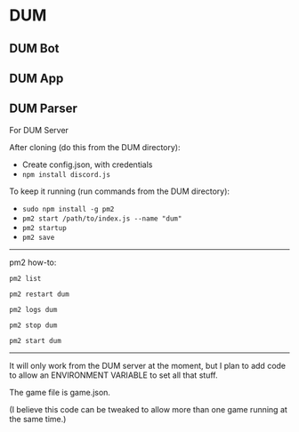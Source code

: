 # DUM
## DUM Bot
## DUM App
## DUM Parser

For DUM Server
 
After cloning (do this from the DUM directory):
- Create config.json, with credentials
- `npm install discord.js`

To keep it running (run commands from the DUM directory):
- `sudo npm install -g pm2`
- `pm2 start /path/to/index.js --name "dum"`
- `pm2 startup`
- `pm2 save`

---
pm2 how-to:

`pm2 list`

`pm2 restart dum`

`pm2 logs dum`

`pm2 stop dum`

`pm2 start dum`


---
It will only work from the DUM server at the moment, but I plan to add code to allow an ENVIRONMENT VARIABLE to set all that stuff.

The game file is game.json.

(I believe this code can be tweaked to allow more than one game running at the same time.)